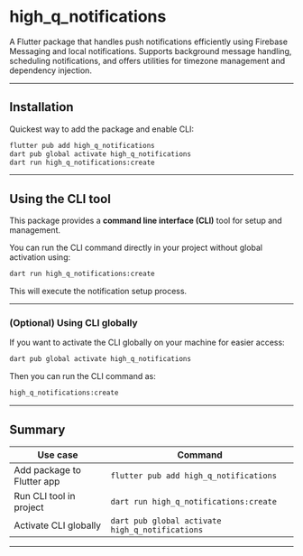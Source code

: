 # high_q_notifications

A Flutter package that handles push notifications efficiently using Firebase Messaging
and local notifications. Supports background message handling, scheduling notifications,
and offers utilities for timezone management and dependency injection.

---

## Installation

Quickest way to add the package and enable CLI:

```bash
flutter pub add high_q_notifications
dart pub global activate high_q_notifications
dart run high_q_notifications:create
```

---

## Using the CLI tool

This package provides a **command line interface (CLI)** tool for setup and management.

You can run the CLI command directly in your project without global activation using:

```bash
dart run high_q_notifications:create
```

This will execute the notification setup process.

---

### (Optional) Using CLI globally

If you want to activate the CLI globally on your machine for easier access:

```bash
dart pub global activate high_q_notifications
```

Then you can run the CLI command as:

```bash
high_q_notifications:create
```

---

## Summary

| Use case                   | Command                                         |
|----------------------------|-------------------------------------------------|
| Add package to Flutter app | `flutter pub add high_q_notifications`          |
| Run CLI tool in project    | `dart run high_q_notifications:create`          |
| Activate CLI globally      | `dart pub global activate high_q_notifications` |

---
